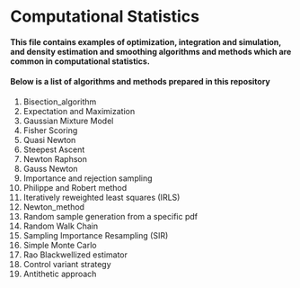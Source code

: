 # Computational Statistics

#### This file contains examples of optimization, integration and simulation, and density estimation and smoothing algorithms and methods which are common in computational statistics.
#### Below is a list of algorithms and methods prepared in this repository

1. Bisection_algorithm
2. Expectation and Maximization
3. Gaussian Mixture Model
4. Fisher Scoring
5. Quasi Newton
6. Steepest Ascent
7. Newton Raphson
8. Gauss Newton
9. Importance and rejection sampling
10. Philippe and Robert method
11. Iteratively reweighted least squares (IRLS)
12. Newton_method
13. Random sample generation from a specific pdf
14. Random Walk Chain
15. Sampling Importance Resampling (SIR)
16. Simple Monte Carlo
17. Rao Blackwellized estimator
18. Control variant strategy
19. Antithetic approach
